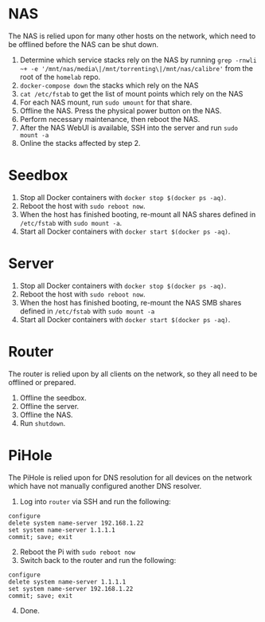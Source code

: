 # NAS
The NAS is relied upon for many other hosts on the network, which need to be offlined before the NAS can be shut down.
1. Determine which service stacks rely on the NAS by running `grep -rnwli ~+ -e '/mnt/nas/media\|/mnt/torrenting\|/mnt/nas/calibre'` from the root of the `homelab` repo.
2. `docker-compose down` the stacks which rely on the NAS
3. `cat /etc/fstab` to get the list of mount points which rely on the NAS
4. For each NAS mount, run `sudo umount` for that share.
5. Offline the NAS. Press the physical power button on the NAS.
6. Perform necessary maintenance, then reboot the NAS.
7. After the NAS WebUI is available, SSH into the server and run `sudo  mount -a`
8. Online the stacks affected by step 2.

# Seedbox
1. Stop all Docker containers with `docker stop $(docker ps -aq)`.
2. Reboot the host with `sudo reboot now`.
3. When the host has finished booting, re-mount all NAS shares defined in `/etc/fstab` with `sudo mount -a`.
4. Start all Docker containers with `docker start $(docker ps -aq)`.

# Server
1. Stop all Docker containers with `docker stop $(docker ps -aq)`.
2. Reboot the host with `sudo reboot now`.
3. When the host has finished booting, re-mount the NAS SMB shares defined in `/etc/fstab` with `sudo mount -a`
4. Start all Docker containers with `docker start $(docker ps -aq)`.

# Router
The router is relied upon by all clients on the network, so they all need to be offlined or prepared.
1. Offline the seedbox.
2. Offline the server.
3. Offline the NAS.
4. Run `shutdown`.

# PiHole
The PiHole is relied upon for DNS resolution for all devices on the network which have not manually configured another DNS resolver.
1. Log into `router` via SSH and run the following:
```
configure
delete system name-server 192.168.1.22
set system name-server 1.1.1.1
commit; save; exit
```
2. Reboot the Pi with `sudo reboot now`
3. Switch back to the router and run the following:
```
configure 
delete system name-server 1.1.1.1
set system name-server 192.168.1.22
commit; save; exit
```
4. Done.
